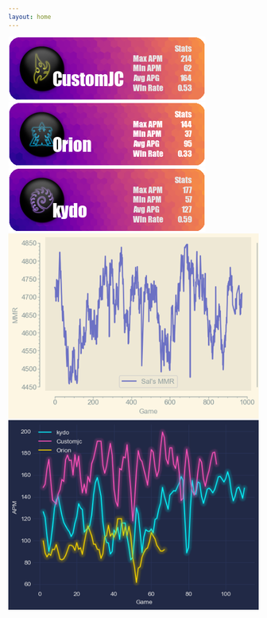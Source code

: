 ```yaml
---
layout: home
---
```


<img src="./assets/customjc.png">

<img src="./assets/orion.png">

<img src="./assets/kydo.png">
  
<img src="./assets/mmr.png">

<img src="./assets/APM.png">


